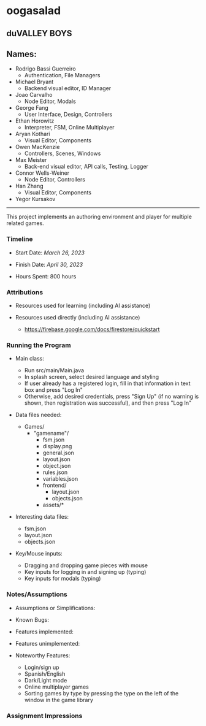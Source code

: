 # oogasalad

## duVALLEY BOYS

## Names:

- Rodrigo Bassi Guerreiro
    - Authentication, File Managers
- Michael Bryant
    - Backend visual editor, ID Manager
- Joao Carvalho
    - Node Editor, Modals
- George Fang
    - User Interface, Design, Controllers
- Ethan Horowitz
    - Interpreter, FSM, Online Multiplayer
- Aryan Kothari
    - Visual Editor, Components
- Owen MacKenzie
    - Controllers, Scenes, Windows
- Max Meister
    - Back-end visual editor, API calls, Testing, Logger
- Connor Wells-Weiner
    - Node Editor, Controllers
- Han Zhang
    - Visual Editor, Components
- Yegor Kursakov

---

This project implements an authoring environment and player for multiple related games.

### Timeline

* Start Date: _March 26, 2023_

* Finish Date: _April 30, 2023_

* Hours Spent: 800 hours

### Attributions

* Resources used for learning (including AI assistance)

* Resources used directly (including AI assistance)
    * https://firebase.google.com/docs/firestore/quickstart

### Running the Program

* Main class:
    * Run src/main/Main.java
    * In splash screen, select desired language and styling
    * If user already has a registered login, fill in that information in text box and press "Log In"
    * Otherwise, add desired credentials, press "Sign Up" (if no warning is shown, then registration was successful), and then press "Log In"

* Data files needed:
    * Games/
        * "gamename"/
            * fsm.json
            * display.png
            * general.json
            * layout.json
            * object.json
            * rules.json
            * variables.json
            * frontend/
                * layout.json
                * objects.json
            * assets/*

* Interesting data files:
    * fsm.json
    * layout.json
    * objects.json

* Key/Mouse inputs:
    * Dragging and dropping game pieces with mouse
    * Key inputs for logging in and signing up (typing)
    * Key inputs for modals (typing)

### Notes/Assumptions

* Assumptions or Simplifications:

* Known Bugs:

* Features implemented:

* Features unimplemented:

* Noteworthy Features:
    * Login/sign up
    * Spanish/English
    * Dark/Light mode
    * Online multiplayer games
    * Sorting games by type by pressing the type on the left of the window in the game library

### Assignment Impressions


